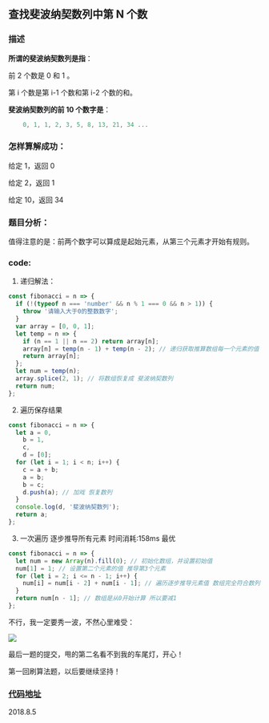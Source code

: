 ## 查找斐波纳契数列中第 N 个数

### 描述

**所谓的斐波纳契数列是指**：

前 2 个数是 0 和 1 。

第 i 个数是第 i-1 个数和第 i-2 个数的和。

**斐波纳契数列的前 10 个数字是**：

```js
    0, 1, 1, 2, 3, 5, 8, 13, 21, 34 ...
```

### 怎样算解成功：

给定 1，返回 0

给定 2，返回 1

给定 10，返回 34

### 题目分析：

值得注意的是：前两个数字可以算成是起始元素，从第三个元素才开始有规则。

### code:

1. 递归解法：

```js
const fibonacci = n => {
  if (!(typeof n === 'number' && n % 1 === 0 && n > 1)) {
    throw '请输入大于0的整数数字';
  }
  var array = [0, 0, 1];
  let temp = n => {
    if (n == 1 || n == 2) return array[n];
    array[n] = temp(n - 1) + temp(n - 2); // 递归获取推算数组每一个元素的值
    return array[n];
  };
  let num = temp(n);
  array.splice(2, 1); // 将数组恢复成 斐波纳契数列
  return num;
};
```

2. 遍历保存结果

```js
const fibonacci = n => {
  let a = 0,
    b = 1,
    c,
    d = [0];
  for (let i = 1; i < n; i++) {
    c = a + b;
    a = b;
    b = c;
    d.push(a); // 加戏 恢复数列
  }
  console.log(d, '斐波纳契数列');
  return a;
};
```

3. 一次遍历 逐步推导所有元素 时间消耗:158ms 最优

```js
const fibonacci = n => {
  let num = new Array(n).fill(0); // 初始化数组，并设置初始值
  num[1] = 1; // 设置第二个元素的值 推导第3个元素
  for (let i = 2; i <= n - 1; i++) {
    num[i] = num[i - 2] + num[i - 1]; // 遍历逐步推导元素值 数组完全符合数列不用进行判断等 运行效率最高。
  }
  return num[n - 1]; // 数组是从0开始计算 所以要减1
};
```

不行，我一定要秀一波，不然心里难受：

![](https://user-gold-cdn.xitu.io/2018/8/5/1650894f0e88c323?w=3002&h=1766&f=jpeg&s=383340)

最后一题的提交，甩的第二名看不到我的车尾灯，开心！

第一回刷算法题，以后要继续坚持！

### [代码地址](https://github.com/OBKoro1/Brush_algorithm/blob/master/codeSource/FibonacciSequence.html)

2018.8.5